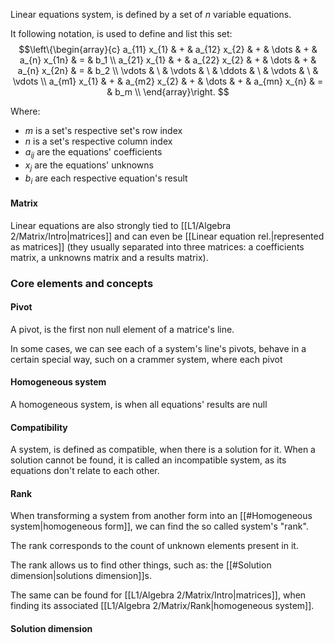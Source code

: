 Linear equations system, is defined by a set of $n$ variable equations. 

It following notation, is used to define and list this set:
$$\left\{\begin{array}{c}
a_{11} x_{1} & + & a_{12} x_{2} & + & \dots & + & a_{n} x_{1n} & = & b_1 \\
a_{21} x_{1} & + & a_{22} x_{2} & + & \dots & + & a_{n} x_{2n} & = & b_2 \\
\vdots & \ & \vdots & \ & \ddots & \ & \vdots & \ & \vdots \\
a_{m1} x_{1} & + & a_{m2} x_{2} & + & \dots & + & a_{mn} x_{n} & = & b_m \\
\end{array}\right. $$

Where: 
- $m$ is a set's respective set's row index
- $n$ is a set's respective column index
- $a_{ij}$ are the equations' coefficients
- $x_j$ are the equations' unknowns
- $b_i$ are each respective equation's result

#### Matrix
Linear equations are also strongly tied to [[L1/Algebra 2/Matrix/Intro|matrices]] and can even be [[Linear equation rel.|represented as matrices]] (they usually separated into three matrices: a coefficients matrix, a unknowns matrix and a results matrix).

### Core elements and concepts
#### Pivot
A pivot, is the first non null element of a matrice's line. 

In some cases, we can see each of a system's line's pivots, behave in a certain special way, such on a crammer system, where each pivot

#### Homogeneous system
A homogeneous system, is when all equations' results are null

#### Compatibility
A system, is defined as compatible, when there is a solution for it. When a solution cannot be found, it is called an incompatible system, as its equations don't relate to each other.

#### Rank
When transforming a system from another form into an [[#Homogeneous system|homogeneous form]], we can find the so called system's "rank". 

The rank corresponds to the count of unknown elements present in it.

The rank allows us to find other things, such as: the [[#Solution dimension|solutions dimension]]s. 

The same can be found for [[L1/Algebra 2/Matrix/Intro|matrices]], when finding its associated [[L1/Algebra 2/Matrix/Rank|homogeneous system]].

#### Solution dimension